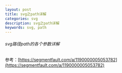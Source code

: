 ```yaml
---
layout: post
title: svg之path详解
categories: svg
description: svg之path详解
keywords: svg, path
---
```



###### svg路径path的各个参数详解
参考：[https://segmentfault.com/a/1190000005053782](https://segmentfault.com/a/1190000005053782)

